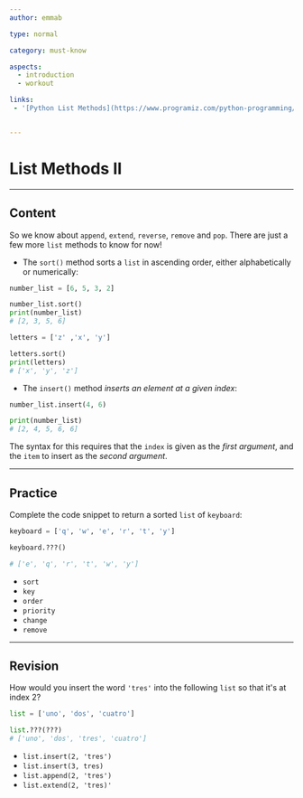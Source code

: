```yaml
---
author: emmab

type: normal

category: must-know

aspects:
  - introduction
  - workout

links:
 - '[Python List Methods](https://www.programiz.com/python-programming/methods/listl){website}'


---
```


# List Methods II

---
## Content

So we know about `append`, `extend`, `reverse`, `remove` and `pop`.  There are just a few more `list` methods to know for now!

- The `sort()` method sorts a `list` in ascending order, either alphabetically or numerically:

```python
number_list = [6, 5, 3, 2]

number_list.sort()
print(number_list)
# [2, 3, 5, 6]

letters = ['z' ,'x', 'y']

letters.sort()
print(letters)
# ['x', 'y', 'z']
```

- The `insert()` method *inserts an element at a given index*:

```python
number_list.insert(4, 6)

print(number_list)
# [2, 4, 5, 6, 6]
```

The syntax for this requires that the `index` is given as the *first argument*, and the `item` to insert as the *second argument*.

---
## Practice

Complete the code snippet to return a sorted `list` of `keyboard`:

```python
keyboard = ['q', 'w', 'e', 'r', 't', 'y']

keyboard.???()

# ['e', 'q', 'r', 't', 'w', 'y']
```

* `sort`
* `key`
* `order`
* `priority`
* `change`
* `remove`

---
## Revision

How would you insert the word `'tres'` into the following `list` so that it's at index 2?

```python
list = ['uno', 'dos', 'cuatro']

list.???(???)
# ['uno', 'dos', 'tres', 'cuatro']
```

* `list.insert(2, 'tres')`
* `list.insert(3, tres)`
* `list.append(2, 'tres')`
* `list.extend(2, 'tres)'`
